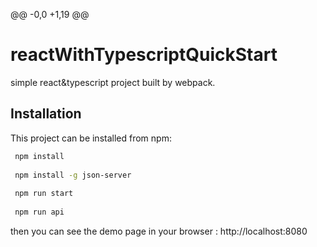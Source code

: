 @@ -0,0 +1,19 @@
# reactWithTypescriptQuickStart
simple react&amp;typescript project built by webpack.

## Installation

This project can be installed from npm:

```bash
 npm install
 
 npm install -g json-server
 
 npm run start
 
 npm run api
 ```
 
 then you can see the demo page in your browser : http://localhost:8080
